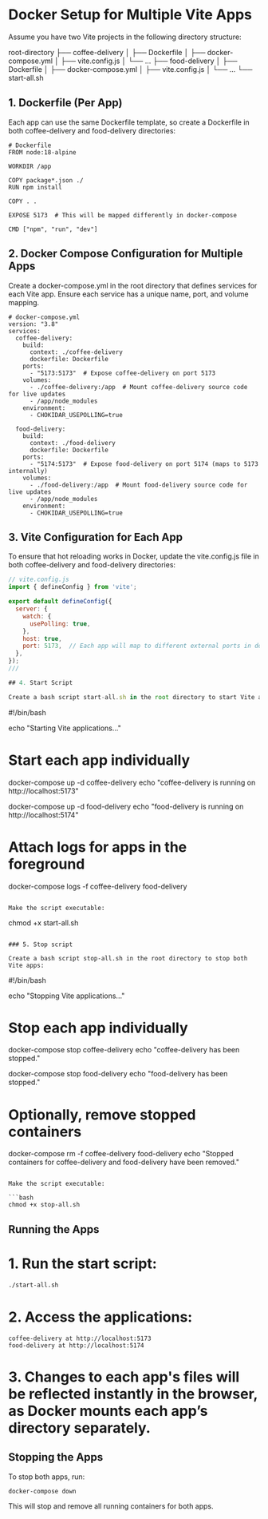 # Docker Setup for Multiple Vite Apps

Assume you have two Vite projects in the following directory structure:

root-directory
├── coffee-delivery
│ ├── Dockerfile
│ ├── docker-compose.yml
│ ├── vite.config.js
│ └── ...
├── food-delivery
│ ├── Dockerfile
│ ├── docker-compose.yml
│ ├── vite.config.js
│ └── ...
└── start-all.sh

## 1. Dockerfile (Per App)

Each app can use the same Dockerfile template, so create a Dockerfile in both coffee-delivery and food-delivery directories:

```
# Dockerfile
FROM node:18-alpine

WORKDIR /app

COPY package*.json ./
RUN npm install

COPY . .

EXPOSE 5173  # This will be mapped differently in docker-compose

CMD ["npm", "run", "dev"]
```

## 2. Docker Compose Configuration for Multiple Apps

Create a docker-compose.yml in the root directory that defines services for each Vite app. Ensure each service has a unique name, port, and volume mapping.

```
# docker-compose.yml
version: "3.8"
services:
  coffee-delivery:
    build:
      context: ./coffee-delivery
      dockerfile: Dockerfile
    ports:
      - "5173:5173"  # Expose coffee-delivery on port 5173
    volumes:
      - ./coffee-delivery:/app  # Mount coffee-delivery source code for live updates
      - /app/node_modules
    environment:
      - CHOKIDAR_USEPOLLING=true

  food-delivery:
    build:
      context: ./food-delivery
      dockerfile: Dockerfile
    ports:
      - "5174:5173"  # Expose food-delivery on port 5174 (maps to 5173 internally)
    volumes:
      - ./food-delivery:/app  # Mount food-delivery source code for live updates
      - /app/node_modules
    environment:
      - CHOKIDAR_USEPOLLING=true
```

## 3. Vite Configuration for Each App

To ensure that hot reloading works in Docker, update the vite.config.js file in both coffee-delivery and food-delivery directories:

```js
// vite.config.js
import { defineConfig } from 'vite';

export default defineConfig({
  server: {
    watch: {
      usePolling: true,
    },
    host: true,
    port: 5173,  // Each app will map to different external ports in docker-compose
  },
});
///

## 4. Start Script

Create a bash script start-all.sh in the root directory to start Vite apps:

```

#!/bin/bash

echo "Starting Vite applications..."

# Start each app individually

docker-compose up -d coffee-delivery
echo "coffee-delivery is running on http://localhost:5173"

docker-compose up -d food-delivery
echo "food-delivery is running on http://localhost:5174"

# Attach logs for apps in the foreground

docker-compose logs -f coffee-delivery food-delivery

```

Make the script executable:

```

chmod +x start-all.sh

```

### 5. Stop script

Create a bash script stop-all.sh in the root directory to stop both Vite apps:

```

#!/bin/bash

echo "Stopping Vite applications..."

# Stop each app individually

docker-compose stop coffee-delivery
echo "coffee-delivery has been stopped."

docker-compose stop food-delivery
echo "food-delivery has been stopped."

# Optionally, remove stopped containers

docker-compose rm -f coffee-delivery food-delivery
echo "Stopped containers for coffee-delivery and food-delivery have been removed."

````

Make the script executable:

```bash
chmod +x stop-all.sh

````

## Running the Apps

# 1. Run the start script:

```bash
./start-all.sh
```

# 2. Access the applications:

    coffee-delivery at http://localhost:5173
    food-delivery at http://localhost:5174

# 3. Changes to each app's files will be reflected instantly in the browser, as Docker mounts each app’s directory separately.

## Stopping the Apps

To stop both apps, run:

```bash
docker-compose down
```

This will stop and remove all running containers for both apps.
